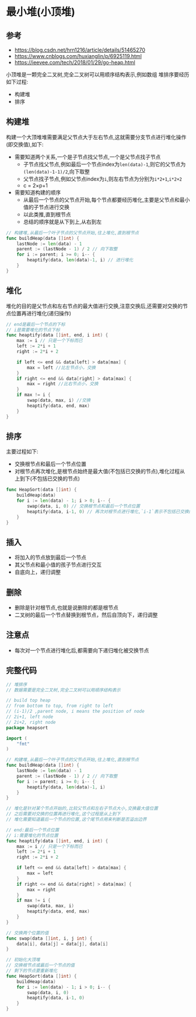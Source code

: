 # 最小堆(小顶堆)

## 参考
- https://blog.csdn.net/hrn1216/article/details/51465270
- https://www.cnblogs.com/huxianglin/p/6925119.html
- https://ieevee.com/tech/2018/01/29/go-heap.html

小顶堆是一颗完全二叉树,完全二叉树可以用顺序结构表示,例如数组
堆排序要经历如下过程:
- 构建堆
- 排序

## 构建堆
构建一个大顶堆堆需要满足父节点大于左右节点,这就需要分支节点进行堆化操作(即交换值),如下:
- 需要知道两个关系,一个是子节点找父节点,一个是父节点找子节点
  - 子节点找父节点,例如最后一个节点index为`len(data)-1`,则它的父节点为`(len(data)-1-1)/2`,向下取整
  - 父节点找子节点,例如父节点index为`i`,则左右节点为分别为`i*2+1`,`i*2+2`
  - c = 2×p+1
- 需要知道构建的顺序
  - 从最后一个节点的父节点开始,每个节点都要经历堆化,主要是父节点和最小值的子节点进行交换
  - 以此类推,直到根节点
  - 总结的顺序就是从下到上,从右到左
```go
// 构建堆,从最后一个叶子节点的父节点开始,往上堆化,直到根节点
func buildHeap(data []int) {
	lastNode := len(data) - 1
	parent := (lastNode - 1) / 2 // 向下取整
	for i := parent; i >= 0; i-- {
		heaptify(data, len(data)-1, i) // 进行堆化
	}
}
```

## 堆化
堆化的目的是父节点和左右节点的最大值进行交换,注意交换后,还需要对交换的节点位置再进行堆化(递归操作)
```go
// end是最后一个节点的下标
// i是需要堆化的节点下标
func heaptify(data []int, end, i int) {
	max := i // 只是一个下标而已
	left := 2*i + 1
	right := 2*i + 2

	if left <= end && data[left] > data[max] {
		max = left //比左节点小，交换
	}
	if right <= end && data[right] > data[max] {
		max = right //比右节点小，交换
	}
	if max != i {
		swap(data, max, i) //交换
		heaptify(data, end, max)
	}
}
```

## 排序
主要过程如下:
- 交换根节点和最后一个节点位置
- 对根节点再次堆化,是根节点始终是最大值(不包括已交换的节点),堆化过程从上到下(不包括已交换的节点)
```go
func HeapSort(data []int) {
	buildHeap(data)
	for i := len(data) - 1; i > 0; i-- { 
		swap(data, i, 0) // 交换根节点和最后一个节点位置
		heaptify(data, i-1, 0) // 再次对根节点进行堆化,`i-1`表示不包括已交换的节点
	}
}
```

## 插入
- 将加入的节点放到最后一个节点
- 其父节点和最小值的孩子节点进行交互
- 自底向上，递归调整

## 删除
- 删除是针对根节点,也就是说删除的都是根节点
- 二叉树的最后一个节点替换到根节点，然后自顶向下，递归调整

## 注意点
- 每次对一个节点进行堆化后,都需要向下递归堆化被交换节点


## 完整代码
```go
// 堆排序
// 数据需要是完全二叉树,完全二叉树可以用顺序结构表示

// build top heap
// from bottom to top, from right to left
// (i-1)/2 ,parent node, i means the position of node
// 2i+1, left node
// 2i+2, right node
package heapsort

import (
	"fmt"
)

// 构建堆,从最后一个叶子节点的父节点开始,往上堆化,直到根节点
func buildHeap(data []int) {
	lastNode := len(data) - 1
	parent := (lastNode - 1) / 2 // 向下取整
	for i := parent; i >= 0; i-- {
		heaptify(data, len(data)-1, i)
	}
}

// 堆化是针对某个节点开始的,比较父节点和左右子节点大小,交换最大值位置
// 之后需要对交换的位置再进行堆化,这个过程是从上到下
// 堆化需要知道最后一个节点的位置,这个尾节点用来判断是否溢出边界

// end:最后一个节点位置
// i:需要堆化的节点位置
func heaptify(data []int, end, i int) {
	max := i // 只是一个下标而已
	left := 2*i + 1
	right := 2*i + 2

	if left <= end && data[left] > data[max] {
		max = left
	}
	if right <= end && data[right] > data[max] {
		max = right
	}
	if max != i {
		swap(data, max, i)
		heaptify(data, end, max)
	}
}

// 交换两个位置的值
func swap(data []int, i, j int) {
	data[i], data[j] = data[j], data[i]
}

// 初始化大顶堆
// 交换根节点或最后一个节点的值
// 剩下的节点要重新堆化
func HeapSort(data []int) {
	buildHeap(data)
	for i := len(data) - 1; i > 0; i-- {
		swap(data, i, 0)
		heaptify(data, i-1, 0)
	}
}
```





